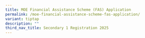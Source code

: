 ```yaml
---
title: MOE Financial Assistance Scheme (FAS) Application
permalink: /moe-financial-assistance-scheme-fas-application/
variant: tiptap
description: ""
third_nav_title: Secondary 1 Registration 2025
---
```

